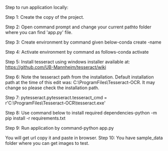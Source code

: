 Step to run application locally:

Step 1:	Create the copy of the project.

Step 2: Open command prompt and change your current pathto folder where you can find 'app.py' file.

Step 3: Create environment by command given below-conda create -name <environment name>
  
Step 4: Activate environment by command as follows-conda activate <environment name>
  
Step 5: Install tesseract using windows installer available at: https://github.com/UB-Mannheim/tesseract/wiki

Step 6: Note the tesseract path from the installation. Default installation path at the time of this edit was: C:\ProgramFiles\Tesseract-OCR. It may change so please check the installation path.
  
Step 7: pytesseract.pytesseract.tesseract_cmd = r'C:\ProgramFiles\Tesseract-OCR\tesseract.exe'
  
Step 8: Use command below to install required dependencies-python -m pip install -r requirements.txt
  
Step 9: Run application by command-python app.py
  
You will get url copy it and paste in browser.
Step 10: You have sample_data folder where you can get images to test.

